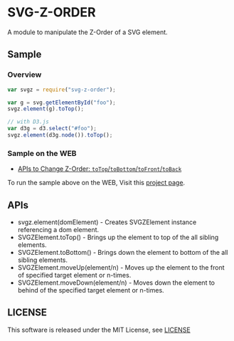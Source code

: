 SVG-Z-ORDER
===========

A module to manipulate the Z-Order of a SVG element.

Sample
------

### Overview

```javascript
var svgz = require("svg-z-order");

var g = svg.getElementById("foo");
svgz.element(g).toTop();

// with D3.js
var d3g = d3.select("#foo");
svgz.element(d3g.node()).toTop();

```
### Sample on the WEB

* [APIs to Change Z-Order: `toTop`/`toBottom`/`toFront`/`toBack`](sample/web/index.js)

To run the sample above on the WEB,
Visit this [project page](https://takamin.github.io/svg-z-order/).


APIs
----

* svgz.element(domElement) - Creates SVGZElement instance referencing a dom element.
* SVGZElement.toTop() - Brings up the element to top of the all sibling elements.
* SVGZElement.toBottom() - Brings down the element to bottom of the all sibling elements.
* SVGZElement.moveUp(element/n) - Moves up the element to the front of specified target element or n-times.
* SVGZElement.moveDown(element/n) - Moves down the element to behind of the specified target element or n-times.

LICENSE
-------

This software is released under the MIT License, see [LICENSE](LICENSE)
